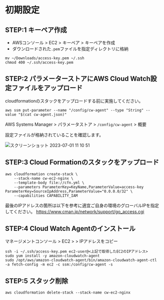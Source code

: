 # 初期設定

## STEP:1 キーペア作成

- AWSコンソール > EC2 > キーペア > キーペアを作成
- ダウンロードされた`.pem`ファイルを指定ディレクトリに格納

```shell
mv ~/Downloads/access-key.pem ~/.ssh
chmod 400 ~/.ssh/access-key.pem
```

## STEP:2 パラメーターストアにAWS Cloud Watch設定ファイルをアップロード

cloudformationのスタックをアップロードする前に実施してください。

```shell
aws ssm put-parameter --name "/config/cw-agent" --type "String" --value "$(cat cw-agent.json)"
```

AWS Systems Manager > パラメータストア > `/config/cw-agent` > 概要

設定ファイルが格納されていることを確認します。

![スクリーンショット 2023-07-01 11 10 51](https://github.com/WebEngrChild/cw-ec2-nginx/assets/87892265/5710945a-d1cf-41f6-a54a-b63d43933df1)


## STEP:3 Cloud Formationのスタックをアップロード
```shell
aws cloudformation create-stack \
    --stack-name cw-ec2-nginx \
    --template-body file://cfn.yml \
    --parameters ParameterKey=KeyName,ParameterValue=access-key ParameterKey=SourceIpAddress,ParameterValue="0.0.0.0/32" \
    --capabilities CAPABILITY_IAM
```

最後のIPアドレスの箇所は以下を参考に適宜ご自身の環境のグローバルIPを指定してください。
https://www.cman.jp/network/support/go_access.cgi

## STEP:4 Cloud Watch Agentのインストール

マネージメントコンソール > EC2 > > IPアドレスをコピー

```shell
ssh -i ~/.ssh/access-key.pem ec2-user@<上記で取得したEC2のIPアドレス>
sudo yum install -y amazon-cloudwatch-agent
sudo /opt/aws/amazon-cloudwatch-agent/bin/amazon-cloudwatch-agent-ctl -a fetch-config -m ec2 -c ssm:/config/cw-agent -s
```

## STEP:5 スタック削除

```shell
aws cloudformation delete-stack --stack-name cw-ec2-nginx
```
